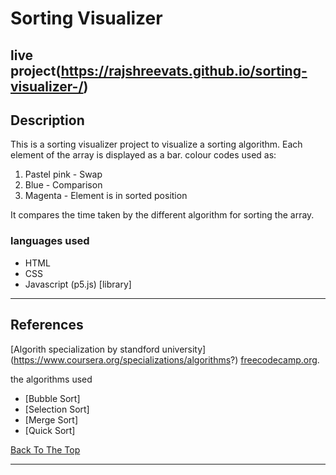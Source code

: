 # Sorting Visualizer
live project(https://rajshreevats.github.io/sorting-visualizer-/)
---

## Description

This is a sorting visualizer project to visualize a sorting algorithm. Each element of the array is displayed as a bar.  colour codes used as: 

1. Pastel pink - Swap
2. Blue - Comparison 
3. Magenta - Element is in sorted position

It compares the time taken by the different algorithm for sorting the array.



### languages used

- HTML 
- CSS
- Javascript 
(p5.js) [library]

---


## References
[Algorith specialization by standford university] (https://www.coursera.org/specializations/algorithms?)
[freecodecamp.org](https://www.youtube.com/watch?v=PkZNo7MFNFg&list=PLWKjhJtqVAbleDe3_ZA8h3AO2rXar-q2V).

the algorithms used 

- [Bubble Sort]
- [Selection Sort]
- [Merge Sort] 
- [Quick Sort]


[Back To The Top](#read-me-template)

---

